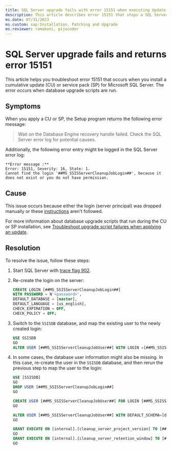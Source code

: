 ```yaml
---
title: SQL Server upgrade fails with error 15151 when executing Update Database scripts
description: This article describes error 15151 that stops a SQL Server upgrade when update database scripts are run.
ms.date: 07/31/2023
ms.custom: sap:Installation, Patching and Upgrade
ms.reviewer: ramakoni, pijocoder
---
```


# SQL Server upgrade fails and returns error 15151

This article helps you troubleshoot error 15151 that occurs when you install a cumulative update (CU) or service pack (SP) for Microsoft SQL Server. The error occurs when database upgrade scripts are run.

## Symptoms

When you apply a CU or SP, the Setup program returns the following error message:  

> Wait on the Database Engine recovery handle failed. Check the SQL Server error log for potential causes.

Additionally, the following error entry might be logged in the SQL Server error log:

```output
**Error message :**
Error: 15151, Severity: 16, State: 1.
Cannot find the login '##MS_SSISServerCleanupJobLogin##', because it does not exist or you do not have permission.
```

## Cause

This issue occurs because either the login (server principal) was dropped manually or these [instructions](/sql/integration-services/catalog/ssis-catalog#backup) aren't followed.

For more information about database upgrade scripts that run during the CU or SP installation, see [Troubleshoot upgrade script failures when applying an update](troubleshoot-upgrade-script-failures-apply-update.md).

## Resolution

To resolve the issue, follow these steps:

1. Start SQL Server with [trace flag 902](/sql/t-sql/database-console-commands/dbcc-traceon-trace-flags-transact-sql#tf902).
1. Re-create the login on the server:

   ```sql
   CREATE LOGIN [##MS_SSISServerCleanupJobLogin##]
   WITH PASSWORD = N'<password>',
   DEFAULT_DATABASE = [master],
   DEFAULT_LANGUAGE = [us_english],
   CHECK_EXPIRATION = OFF,
   CHECK_POLICY = OFF;
   ```

1. Switch to the `SSISDB` database, and map the existing user to the newly created login:

    ```sql
    USE SSISDB
    GO
    ALTER USER [##MS_SSISServerCleanupJobUser##] WITH LOGIN =[##MS_SSISServerCleanupJobLogin##]
    ```

1. In some cases, the database user information might also be missing. In this case, re-create the user in the `SSISDB` database, and then rerun the previous step to map the user to the login:

   ```sql
   USE [SSISDB]
   GO
   DROP USER [##MS_SSISServerCleanupJobLogin##]
   GO

   CREATE USER [##MS_SSISServerCleanupJobUser##] FOR LOGIN [##MS_SSISServerCleanupJobLogin##]
   GO
   
   ALTER USER [##MS_SSISServerCleanupJobUser##] WITH DEFAULT_SCHEMA=[dbo]
   GO

   GRANT EXECUTE ON [internal].[cleanup_server_project_version] TO [##MS_SSISServerCleanupJobUser##]
   GO
   GRANT EXECUTE ON [internal].[cleanup_server_retention_window] TO [##MS_SSISServerCleanupJobUser##]
   GO
   ```
